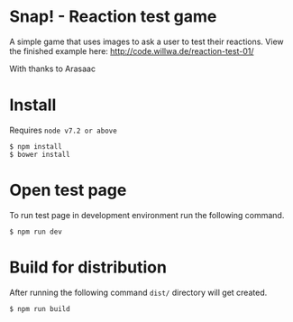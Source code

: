# Snap! - Reaction test game

A simple game that uses images to ask a user to test their reactions. 
View the finished example here: http://code.willwa.de/reaction-test-01/

With thanks to Arasaac

# Install

Requires `node v7.2 or above`
```
$ npm install
$ bower install
```

# Open test page

To run test page in development environment run the following command.

```
$ npm run dev
```

# Build for distribution

After running the following command `dist/` directory will get created.

```
$ npm run build
```